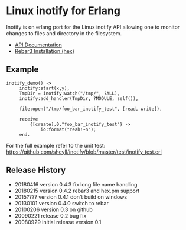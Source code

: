Linux inotify for Erlang
========================

Inotify is on erlang port for the Linux inotify API allowing one to monitor
changes to files and directory in the filesystem.

* [API Documentation](https://hexdocs.pm/inotify/)
* [Rebar3 Installation (hex)](https://hex.pm/packages/inotify/)

Example
-------

    inotify_demo() ->
         inotify:start(x,y),
         TmpDir = inotify:watch("/tmp/", ?ALL),
         inotify:add_handler(TmpDir, ?MODULE, self()),

         file:open("/tmp/foo_bar_inotify_test", [read, write]),

         receive
             {[create],0,"foo_bar_inotify_test"} ->
                 io:format("Yeah!~n");
         end.


For the full example refer to the unit test:
https://github.com/sheyll/inotify/blob/master/test/inotify_test.erl


Release History
---------------

* 20180416 version 0.4.3 fix long file name handling
* 20180215 version 0.4.2 rebar3 and hex.pm support
* 2015???? version 0.4.1 don't build on windows
* 20130101 version 0.4.0 switch to rebar
* 20100206 version 0.3 on github
* 20090221 release 0.2 bug fix
* 20080929 initial release version 0.1

